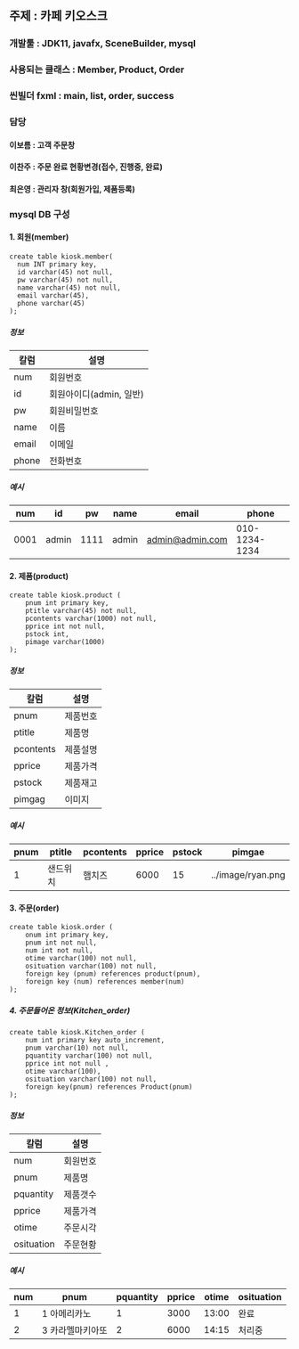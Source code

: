 ## 주제 : 카페 키오스크
### 개발툴 : JDK11, javafx, SceneBuilder, mysql
### 사용되는 클래스 : Member, Product, Order
### 씬빌더 fxml : main, list, order, success
### 담당
#### 이보름 : 고객 주문창
#### 이찬주 : 주문 완료 현황변경(접수, 진행중, 완료)
#### 최은영 : 관리자 창(회원가입, 제품등록)

### mysql DB 구성
#### 1. 회원(member)
```
create table kiosk.member(
  num INT primary key,
  id varchar(45) not null,
  pw varchar(45) not null,
  name varchar(45) not null,
  email varchar(45),
  phone varchar(45)
);
```
##### 정보
|칼럼|설명|
|----|----|
|num|회원번호|
|id|회원아이디(admin, 일반)|
|pw|회원비밀번호|
|name|이름|
|email|이메일|
|phone|전화번호|

##### 예시
|num|id|pw|name|email|phone|
|----|----|----|----|----|----|
|0001|admin|1111|admin|admin@admin.com|010-1234-1234|



#### 2. 제품(product)
```
create table kiosk.product (
    pnum int primary key,
    ptitle varchar(45) not null,
    pcontents varchar(1000) not null,
    pprice int not null,
    pstock int,
    pimage varchar(1000)
);
```
##### 정보
|칼럼|설명|
|----|----|
|pnum|제품번호|
|ptitle|제품명|
|pcontents|제품설명|
|pprice|제품가격|
|pstock|제품재고|
|pimgag|이미지|

##### 예시
|pnum|ptitle|pcontents|pprice|pstock|pimgae|
|----|----|----|----|----|----|
|1|샌드위치|햄치즈|6000|15| ../image/ryan.png|

#### 3. 주문(order)
```
create table kiosk.order (
    onum int primary key,
    pnum int not null,
    num int not null,
    otime varchar(100) not null,
    osituation varchar(100) not null,
    foreign key (pnum) references product(pnum),
    foreign key (num) references member(num)
);
```

##### 4. 주문들어온 정보(Kitchen_order)
```
create table kiosk.Kitchen_order (
	num int primary key auto_increment,
	pnum varchar(10) not null,
	pquantity varchar(100) not null, 
	pprice int not null ,
	otime varchar(100),
	osituation varchar(100) not null,
	foreign key(pnum) references Product(pnum)
);
```
##### 정보
|칼럼|설명|
|----|----|
|num|회원번호|
|pnum|제품명|
|pquantity|제품갯수|
|pprice|제품가격|
|otime|주문시각|
|osituation|주문현황|

##### 예시
|num|pnum|pquantity|pprice|otime|osituation|
|----|----|----|----|----|----|
|1|1 아메리카노|1|3000|13:00|완료|
|2|3 카라멜마키아또|2|6000|14:15|처리중|

